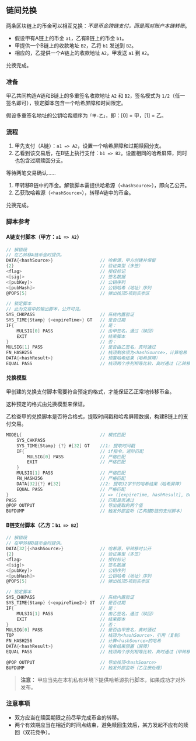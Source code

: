 ## 链间兑换

两条区块链上的币金可以相互兑换：*不是币金跨链支付，而是两对账户本链转账*。

- 假设甲有A链上的币金 `a1`，乙有B链上的币金 `b1`。
- 甲提供一个B链上的收款地址 `B2`，乙将 `b1` 发送到 `B2`。
- 相应的，乙提供一个A链上的收款地址 `A2`，甲发送 `a1` 到 `A2`。

兑换完成。


### 准备

甲乙共同构造A链和B链上的多重签名收款地址 `A2` 和 `B2`，签名模式为 `1/2`（任一签名即可），锁定脚本包含一个哈希屏障和时间限定。

假设多重签名地址的公钥哈希顺序为`「甲-乙」`，即：[0] = 甲，[1] = 乙。


### 流程

1. 甲先支付（A链）：`a1 => A2`，设置一个哈希屏障和过期赎回分支。
2. 乙看到该交易后，在B链上执行支付：`b1 => B2`。设置相同的哈希屏障，同时也包含过期赎回分支。

等待两笔交易确认……

1. 甲转移B链中的币金。解锁脚本需提供哈希源（`<hashSource>`），即向乙公开。
2. 乙获取哈希源（`<hashSource>`），转移A链中的币金。

兑换完成。


### 脚本参考

#### A链支付脚本（甲方：`a1 => A2`）

```go
// 解锁段
// 在乙转移A链币金时提供。
DATA{<hashSource>}                  // 哈希源，甲方创建并保留
{2}                                 // 验证类型（多签）
<flag>                              // 授权标记
<[sig]>                             // 签名数据
<[pubKey]>                          // 公钥序列
<[pubHash]>                         // 公钥哈希（地址）序列
@POPS[5]                            // 弹出栈顶5项到实参区

// 锁定脚本
// 此为交易中的输出脚本，公开可见。
SYS_CHKPASS                         // 系统内置验证
SYS_TIME{Stamp} {<expireTime>} GT   // 是否过期
IF{                                 // 是：
    MULSIG[0] PASS                  // 由甲签名，通过（赎回）
    EXIT                            // 结束脚本
}                                   // 否：
MULSIG[1] PASS                      // 是否由乙签名，真时通过
FN_HASH256                          // 栈顶剩余项为<hashSource>，计算哈希
DATA{<hashResult>}                  // 预置哈希结果（哈希屏障）
EQUAL PASS                          // 栈顶两个序列相等比较，真时通过（乙转移）
```


#### 兑换模型

甲创建的兑换支付脚本需要符合预定的格式，才能保证乙正常地转移币金。

这种预定的格式由兑换模型来保证。

乙检查甲的兑换脚本是否符合格式，提取时间戳和哈希屏障数据，构建B链上的支付交易。

```go
MODEL{                              // 模式匹配
    SYS_CHKPASS
    SYS_TIME{Stamp} {?} #[32] GT    //1: 提取时间戳
    IF{                             // if指令，进阶匹配
        MULSIG[0] PASS              // 严格匹配
        EXIT                        // 严格匹配
    }
    MULSIG[1] PASS                  // 严格匹配
    FN_HASH256                      // 严格匹配
    DATA[32]{?} #[32]               //2: 提取32字节的哈希结果（哈希屏障）
    EQUAL PASS                      // 严格匹配
}                                   // => ([expireTime, hashResult], Bool)
PASS                                // 匹配是否通过
@POP OUTPUT                         // 导出提取的两个值
BUFDUMP                             // 触发外部监听（乙构建B链的支付脚本）
```


#### B链支付脚本（乙方：`b1 => B2`）

```go
// 解锁段
// 在甲转移B链币金时提供。
DATA[32]{<hashSource>}              // 哈希源，甲转移时公开
{2}                                 // 验证类型（多签）
<flag>                              // 授权标记
<[sig]>                             // 签名数据
<[pubKey]>                          // 公钥序列
<[pubHash]>                         // 公钥哈希（地址）序列
@POPS[5]                            // 弹出栈顶5项到实参区

// 锁定脚本
SYS_CHKPASS                         // 系统内置验证
SYS_TIME{Stamp} {<expireTime2>} GT  // 是否过期
IF{                                 // 是：
    MULSIG[1] PASS                  // 由乙签名，通过（赎回）
    EXIT                            // 结束脚本
}                                   // 否：
MULSIG[0] PASS                      // 是否由甲签名，真时通过
TOP                                 // 栈顶为<hashSource>，引用（复制）
FN_HASH256                          // 计算<hashSource>的哈希
DATA{<hashResult>}                  // 哈希结果预置（屏障）
EQUAL PASS                          // 栈顶两个序列相等比较，真时通过（甲转移）

@POP OUTPUT                         // 导出栈顶<hashSource>
BUFDUMP                             // 触发外部监听（乙注册处理）
```

> **注意：**
> 甲应当先在本机私有环境下提供哈希源执行脚本，如果成功才对外发布。


### 注意事项

- 双方应当在赎回期限之前尽早完成币金的转移。
- 两个有效期应当在相近的时间点结束，避免赎回生效后，某方发起不应有的赎回（双花竞争）。
